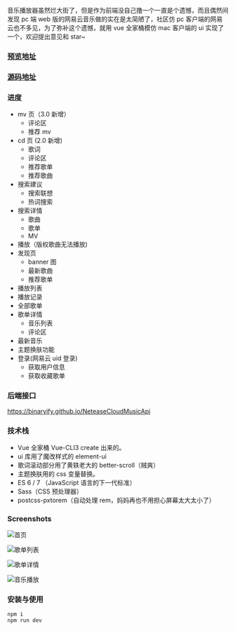 音乐播放器虽然烂大街了，但是作为前端没自己撸一个一直是个遗憾，而且偶然间发现 pc 端 web 版的网易云音乐做的实在是太简陋了，社区仿 pc 客户端的网易云也不多见，为了弥补这个遗憾，就用 vue 全家桶模仿 mac 客户端的 ui 实现了一个，欢迎提出意见和 star~

### [预览地址](http://shanshihao.cn)

### [源码地址](https://github.com/sl1673495/vue-netease-music)

### 进度

- mv 页（3.0 新增）
  - 评论区
  - 推荐 mv
- cd 页 (2.0 新增)
  - 歌词
  - 评论区
  - 推荐歌单
  - 推荐歌曲
- 搜索建议
  - 搜索联想
  - 热词搜索
- 搜索详情
  - 歌曲
  - 歌单
  - MV
- 播放（版权歌曲无法播放)
- 发现页
  - banner 图
  - 最新歌曲
  - 推荐歌单
- 播放列表
- 播放记录
- 全部歌单
- 歌单详情
  - 音乐列表
  - 评论区
- 最新音乐
- 主题换肤功能
- 登录(网易云 uid 登录)
  - 获取用户信息
  - 获取收藏歌单

### 后端接口

https://binaryify.github.io/NeteaseCloudMusicApi

### 技术栈

- Vue 全家桶 Vue-CLI3 create 出来的。
- ui 库用了魔改样式的 element-ui
- 歌词滚动部分用了黄轶老大的 better-scroll（贼爽）
- 主题换肤用的 css 变量替换。
- ES 6 / 7 （JavaScript 语言的下一代标准）
- Sass（CSS 预处理器）
- postcss-pxtorem（自动处理 rem，妈妈再也不用担心屏幕太大太小了）

### Screenshots

![首页](https://user-images.githubusercontent.com/23615778/62509203-da358580-b83c-11e9-97b3-367fb06a8347.png)

![歌单列表](https://user-images.githubusercontent.com/23615778/62509204-dace1c00-b83c-11e9-8d3f-0bcb93e3aab7.png)

![歌单详情](https://user-images.githubusercontent.com/23615778/62509201-d99cef00-b83c-11e9-8e4b-b122b8b94468.png)

![音乐播放](https://user-images.githubusercontent.com/23615778/62509202-da358580-b83c-11e9-98e1-530e5741ff56.png)

### 安装与使用

```
npm i
npm run dev
```
